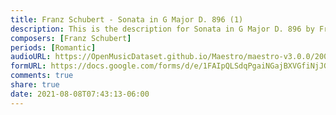 ```yaml
---
title: Franz Schubert - Sonata in G Major D. 896 (1)
description: This is the description for Sonata in G Major D. 896 by Franz Schubert
composers: [Franz Schubert]
periods: [Romantic]
audioURL: https://OpenMusicDataset.github.io/Maestro/maestro-v3.0.0/2009/MIDI-Unprocessed_08_R2_2009_01_ORIG_MID--AUDIO_08_R2_2009_08_R2_2009_03_WAV.midi
formURL: https://docs.google.com/forms/d/e/1FAIpQLSdqPgaiNGajBXVGfiNjJGHaCjkYOErDm2tVAl155HWbTtwLUA/viewform
comments: true
share: true
date: 2021-08-08T07:43:13-06:00
---
```

